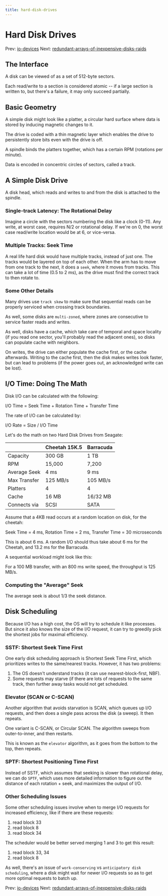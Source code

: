```yaml
---
title: hard-disk-drives
---
```


# Hard Disk Drives

Prev: [io-devices](io-devices.md) Next:
[redundant-arrays-of-inexpensive-disks-raids](redundant-arrays-of-inexpensive-disks-raids.md)

## The Interface

A disk can be viewed of as a set of 512-byte sectors.

Each read/write to a section is considered atomic -- if a large section
is written to, but there's a failure, it may only succeed partially.

## Basic Geometry

A simple disk might look like a platter, a circular hard surface where
data is stored by inducing magnetic changes to it.

The drive is coded with a thin magnetic layer which enables the drive to
persistently store bits even with the drive is off.

A spindle binds the platters together, which has a certain RPM
(rotations per minute).

Data is encoded in concentric circles of sectors, called a track.

## A Simple Disk Drive

A disk head, which reads and writes to and from the disk is attached to
the spindle.

### Single-track Latency: The Rotational Delay

Imagine a circle with the sectors numbering the disk like a clock
(0-11). Any write, at worst case, requires N/2 or rotational delay. If
we're on 0, the worst case read/write location would be at 6, or
vice-versa.

### Multiple Tracks: Seek Time

A real life hard disk would have multiple tracks, instead of just one.
The tracks would be layered on top of each other. When the arm has to
move from one track to the next, it does a `seek`, where it moves from
tracks. This can take a lot of time (0.5 to 2 ms), as the drive must find
the correct track to then rotate to.

### Some Other Details

Many drives use `track skew` to make sure that sequential reads can be
properly serviced when crossing track boundaries.

As well, some disks are `multi-zoned`, where zones are consecutive to
service faster reads and writes.

As well, disks have a cache, which take care of temporal and space
locality (if you read one sector, you'll probably read the adjacent
ones), so disks can populate cache with neighbors.

On writes, the drive can either populate the cache first, or the cache
afterwards. Writing to the cache first, then the disk makes writes look
faster, but can lead to problems (if the power goes out, an acknowledged
write can be lost).

## I/O Time: Doing The Math

Disk I/O can be calculated with the following:

I/O Time = Seek Time + Rotation Time + Transfer Time

The rate of I/O can be calculated by:

I/O Rate = Size / I/O Time

Let's do the math on two Hard Disk Drives from Seagate:

|              | Cheetah 15K.5 | Barracuda |
|--------------|---------------|-----------|
| Capacity     | 300 GB        | 1 TB      |
| RPM          | 15,000        | 7,200     |
| Average Seek | 4 ms          | 9 ms      |
| Max Transfer | 125 MB/s      | 105 MB/s  |
| Platters     | 4             | 4         |
| Cache        | 16 MB         | 16/32 MB  |
| Connects via | SCSI          | SATA      |

Assume that a 4KB read occurs at a random location on disk, for the
cheetah:

Seek Time = 4 ms, Rotation Time = 2 ms, Transfer Time = 30 microseconds

This is about 6 ms. A random I/O should thus take about 6 ms for the
Cheetah, and 13.2 ms for the Barracuda.

A sequential workload might look like this:

For a 100 MB transfer, with an 800 ms write speed, the throughput is
125 MB/s.

### Computing the "Average" Seek

The average seek is about 1/3 the seek distance.

## Disk Scheduling

Because I/O has a high cost, the OS will try to schedule it like
processes. But since it also knows the size of the I/O request, it can
try to greedily pick the shortest jobs for maximal efficiency.

### SSTF: Shortest Seek Time First

One early disk scheduling approach is Shortest Seek Time First, which
prioritizes writes to the same/nearest tracks. However, it has two
problems:

1. The OS doesn't understand tracks (it can use nearest-block-first,
   NBF).
2. Some requests may starve (if there are lots of requests to the same
   track, then further away tasks would not get scheduled.

### Elevator (SCAN or C-SCAN)

Another algorithm that avoids starvation is SCAN, which queues up I/O
requests, and then does a single pass across the disk (a sweep). It then
repeats.

One variant is C-SCAN, or Circular SCAN. The algorithm sweeps from outer-to-inner, and then restarts.

This is known as the `elevator` algorithm, as it goes from the bottom to
the top, then repeats.

### SPTF: Shortest Positioning Time First

Instead of SSTF, which assumes that seeking is slower than rotational
delay, we can do `SPTF`, which uses more detailed information to figure
out the distance of each rotation + seek, and maximizes the output of
I/O.

### Other Scheduling Issues

Some other scheduling issues involve when to merge I/O requests for
increased efficiency, like if there are these requests:

1. read block 33
2. read block 8
3. read block 34

The scheduler would be better served merging 1 and 3 to get this result:

1. read block 33, 34
2. read block 8

As well, there's an issue of `work-conserving` vs `anticipatory disk
scheduling`, where a disk might wait for newer I/O requests so as to get
more optimal requests to batch up.

Prev: [io-devices](io-devices.md)
Next:
[redundant-arrays-of-inexpensive-disks-raids](redundant-arrays-of-inexpensive-disks-raids.md)
